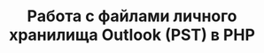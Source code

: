 ---
title: Работа с файлами личного хранилища Outlook (PST) в PHP
type: docs
weight: 20
url: /java/working-with-outlook-personal-storage-pst-files-in-php/
---